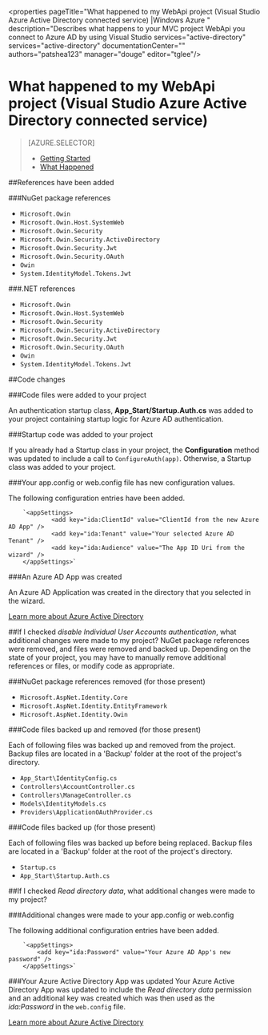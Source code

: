 <properties
	pageTitle="What happened to my WebApi project (Visual Studio Azure Active Directory connected service) |Windows Azure "
	description="Describes what happens to your MVC project WebApi you connect to Azure AD by using Visual Studio services="active-directory"
    services="active-directory"
	documentationCenter=""
	authors="patshea123"
	manager="douge"
	editor="tglee"/>

<tags
	ms.service="active-directory"
	ms.date="09/03/2015"
	wacn.date=""/>

# What happened to my WebApi project (Visual Studio Azure Active Directory connected service)

> [AZURE.SELECTOR]
> - [Getting Started](/documentation/articles/vs-active-directory-webapi-getting-started)
> - [What Happened](/documentation/articles/vs-active-directory-webapi-what-happened)

##References have been added

###NuGet package references

- `Microsoft.Owin`
- `Microsoft.Owin.Host.SystemWeb`
- `Microsoft.Owin.Security`
- `Microsoft.Owin.Security.ActiveDirectory`
- `Microsoft.Owin.Security.Jwt`
- `Microsoft.Owin.Security.OAuth`
- `Owin`
- `System.IdentityModel.Tokens.Jwt`

###.NET references

- `Microsoft.Owin`
- `Microsoft.Owin.Host.SystemWeb`
- `Microsoft.Owin.Security`
- `Microsoft.Owin.Security.ActiveDirectory`
- `Microsoft.Owin.Security.Jwt`
- `Microsoft.Owin.Security.OAuth`
- `Owin`
- `System.IdentityModel.Tokens.Jwt`

##Code changes

###Code files were added to your project

An authentication startup class, **App_Start/Startup.Auth.cs** was added to your project containing startup logic for Azure AD authentication.

###Startup code was added to your project

If you already had a Startup class in your project, the **Configuration** method was updated to include a call to `ConfigureAuth(app)`. Otherwise, a Startup class was added to your project.


###Your app.config or web.config file has new configuration values.

The following configuration entries have been added.
```
	`<appSettings>
    		<add key="ida:ClientId" value="ClientId from the new Azure AD App" />
    		<add key="ida:Tenant" value="Your selected Azure AD Tenant" />
    		<add key="ida:Audience" value="The App ID Uri from the wizard" />
	</appSettings>`
```

###An Azure AD App was created

An Azure AD Application was created in the directory that you selected in the wizard.

[Learn more about Azure Active Directory](/home/features/identity/)

##If I checked *disable Individual User Accounts authentication*, what additional changes were made to my project?
NuGet package references were removed, and files were removed and backed up. Depending on the state of your project, you may have to manually remove additional references or files, or modify code as appropriate.

###NuGet package references removed (for those present)

- `Microsoft.AspNet.Identity.Core`
- `Microsoft.AspNet.Identity.EntityFramework`
- `Microsoft.AspNet.Identity.Owin`

###Code files backed up and removed (for those present)

Each of following files was backed up and removed from the project. Backup files are located in a 'Backup' folder at the root of the project's directory.

- `App_Start\IdentityConfig.cs`
- `Controllers\AccountController.cs`
- `Controllers\ManageController.cs`
- `Models\IdentityModels.cs`
- `Providers\ApplicationOAuthProvider.cs`

###Code files backed up (for those present)

Each of following files was backed up before being replaced. Backup files are located in a 'Backup' folder at the root of the project's directory.

- `Startup.cs`
- `App_Start\Startup.Auth.cs`

##If I checked *Read directory data*, what additional changes were made to my project?

###Additional changes were made to your app.config or web.config

The following additional configuration entries have been added.

```
	`<appSettings>
	    <add key="ida:Password" value="Your Azure AD App's new password" />
	</appSettings>`
```

###Your Azure Active Directory App was updated
Your Azure Active Directory App was updated to include the *Read directory data* permission and an additional key was created which was then used as the *ida:Password* in the `web.config` file.

[Learn more about Azure Active Directory](/home/features/identity/)
